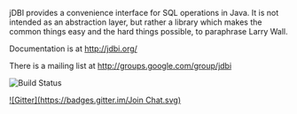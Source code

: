 jDBI provides a convenience interface for SQL operations in Java. It is not
intended as an abstraction layer, but rather a library which makes the common
things easy and the hard things possible, to paraphrase Larry Wall.

Documentation is at http://jdbi.org/

There is a mailing list at http://groups.google.com/group/jdbi

![Build Status](https://travis-ci.org/brianm/jdbi.png)

[![Gitter](https://badges.gitter.im/Join Chat.svg)](https://gitter.im/brianm/jdbi?utm_source=badge&utm_medium=badge&utm_campaign=pr-badge&utm_content=badge)